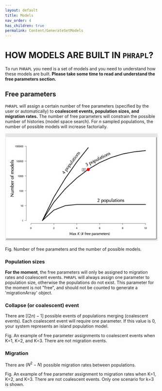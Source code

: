 ```yaml
---
layout: default
title: Models
nav_order: 4
has_children: true
permalink: Content/GenerateSetModels
---
```


HOW MODELS ARE BUILT IN `PHRAPL`?
=======

To run `PHRAPL` you need is a set of models and you need to understand how these models are built. __Please take some time to read and understand the free parameters section.__
 

## Free parameters

`PHRAPL` will assign a certain number of free parameters (specified by the user or automatically) to __coalescent events, population sizes, and migration rates.__ The number of free parameters will constrain the possible number of histories (model space search). For _n_ sampled populations, the number of possible models will increase factorially. 

![](https://github.com/ariadnamorales/phrapl-manual/blob/master/images/parameters_models.png?raw=true)

Fig. Number of free parameters and the number of possible models.


### Population sizes
__For the moment__, the free parameters will only be assigned to migration rates and coalescent events. `PHRAPL` will always assign one parameter to population size, otherwise the populations do not exist. This parameter for the moment is not "free", and should not be counted to generate a 'migrationArray' object.


### Collapse (or coalescent) event 
There are $[(2n)-1]$ possible events of populations merging (coalescent events). Each coalescent event will require one parameter. If this value is 0, your system represents an island population model.


Fig. An example of free parameter assignments to coalescent events when K=1, K=2, and K=3. There are not migration events.

### Migration
There are $(N^2 - N)$ possible migration rates between populations.


Fig. An example of free parameter assignment to migration rates when K=1, K=2, and K=3. There are not coalescent events. Only one scenario for k=3 is shown.

